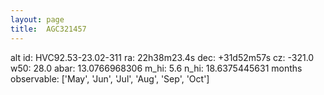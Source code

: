 ```yaml
---
layout: page
title:  AGC321457
--- 
```

alt id: HVC92.53-23.02-311
ra: 22h38m23.4s
dec: +31d52m57s
cz: -321.0
w50: 28.0
abar: 13.0766968306
m_hi: 5.6
n_hi: 18.6375445631
months observable: ['May', 'Jun', 'Jul', 'Aug', 'Sep', 'Oct']
